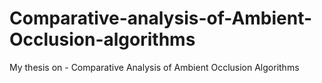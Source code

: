 # Comparative-analysis-of-Ambient-Occlusion-algorithms
My thesis on - Comparative Analysis of Ambient Occlusion Algorithms
